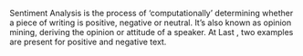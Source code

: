 
Sentiment Analysis is the process of ‘computationally’ determining whether a piece of writing is positive, negative or neutral. It’s also known as opinion mining, deriving the opinion or attitude of a speaker. At Last , two examples are present for positive and negative text.
